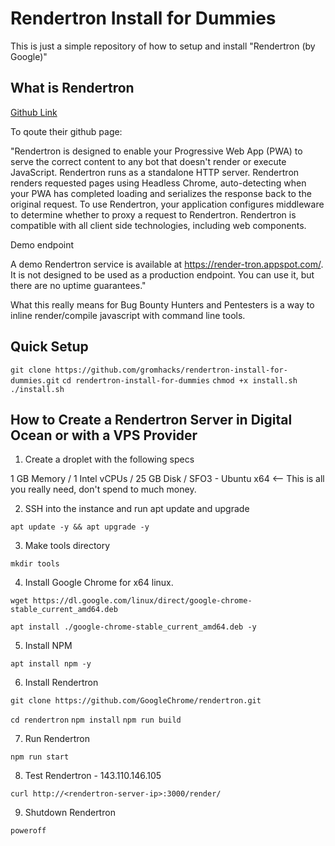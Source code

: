 # Rendertron Install for Dummies

This is just a simple repository of how to setup and install "Rendertron (by Google)"

## What is Rendertron

[Github Link](https://github.com/GoogleChrome/rendertron)

To qoute their github page:

"Rendertron is designed to enable your Progressive Web App (PWA) to serve the correct content to any bot that doesn't render or execute JavaScript. Rendertron runs as a standalone HTTP server. Rendertron renders requested pages using Headless Chrome, auto-detecting when your PWA has completed loading and serializes the response back to the original request. To use Rendertron, your application configures middleware to determine whether to proxy a request to Rendertron. Rendertron is compatible with all client side technologies, including web components.

  Demo endpoint

  A demo Rendertron service is available at https://render-tron.appspot.com/. It is not designed to be used as a production endpoint. You can use it, but there are no uptime guarantees."
  
What this really means for Bug Bounty Hunters and Pentesters is a way to inline render/compile javascript with command line tools.

## Quick Setup

`git clone https://github.com/gromhacks/rendertron-install-for-dummies.git`
`cd rendertron-install-for-dummies`
`chmod +x install.sh`
`./install.sh`


## How to Create a Rendertron Server in Digital Ocean or with a VPS Provider

1. Create a droplet with the following specs

1 GB Memory / 1 Intel vCPUs / 25 GB Disk / SFO3 - Ubuntu x64        <-- This is all you really need, don't spend to much money.

2. SSH into the instance and run apt update and upgrade

`apt update -y && apt upgrade -y`

3. Make tools directory

`mkdir tools`

4. Install Google Chrome for x64 linux.

`wget https://dl.google.com/linux/direct/google-chrome-stable_current_amd64.deb`

`apt install ./google-chrome-stable_current_amd64.deb -y`

5. Install NPM

`apt install npm -y`

6. Install Rendertron

`git clone https://github.com/GoogleChrome/rendertron.git`

`cd rendertron`
`npm install`
`npm run build`

7. Run Rendertron

`npm run start`

8. Test Rendertron - 143.110.146.105


`curl http://<rendertron-server-ip>:3000/render/`


9. Shutdown Rendertron

`poweroff`
